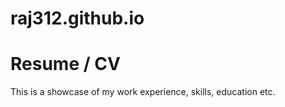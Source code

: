# raj312.github.io
<h1>Resume / CV </h1>
This is a showcase of my work experience, skills, education etc.
